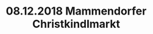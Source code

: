 ---
layout: photo_set
title: 08.12.2018 Mammendorfer Christkindlmarkt
description: "Fotos vom 08.12.2018 Mammendorfer Christkindlmarkt."

photos:
    set: 2018/mammendorf/mammendorf
    size: 11
---